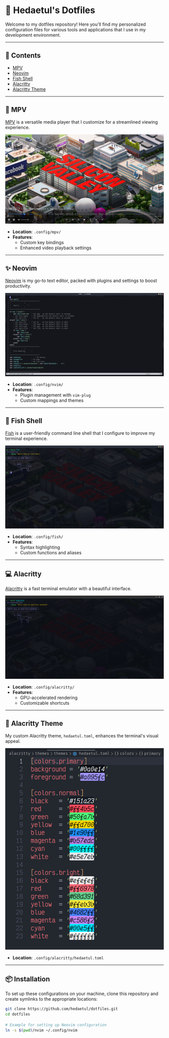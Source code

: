 # 🌟 Hedaetul's Dotfiles

Welcome to my dotfiles repository! Here you'll find my personalized configuration files for various tools and applications that I use in my development environment.

---

## 🚀 Contents

- [MPV](#mpv)
- [Neovim](#neovim)
- [Fish Shell](#fish-shell)
- [Alacritty](#alacritty)
- [Alacritty Theme](#alacritty-theme)

---

## 🎥 MPV

[MPV](https://mpv.io) is a versatile media player that I customize for a streamlined viewing experience.

![MPV Screenshot](./images/mpv.png)

- **Location**: `.config/mpv/`
- **Features**:
  - Custom key bindings
  - Enhanced video playback settings

---

## ✨ Neovim

[Neovim](https://neovim.io) is my go-to text editor, packed with plugins and settings to boost productivity.

![Neovim Screenshot](./images/nvim.png)

- **Location**: `.config/nvim/`
- **Features**:
  - Plugin management with `vim-plug`
  - Custom mappings and themes

---

## 🐚 Fish Shell

[Fish](https://fishshell.com) is a user-friendly command line shell that I configure to improve my terminal experience.

![Fish Shell Screenshot](./images/fish.png)

- **Location**: `.config/fish/`
- **Features**:
  - Syntax highlighting
  - Custom functions and aliases

---

## 💻 Alacritty

[Alacritty](https://alacritty.org) is a fast terminal emulator with a beautiful interface.

![Alacritty Screenshot](./images/alacritty.png)

- **Location**: `.config/alacritty/`
- **Features**:
  - GPU-accelerated rendering
  - Customizable shortcuts

---

## 🎨 Alacritty Theme

My custom Alacritty theme, `hedaetul.toml`, enhances the terminal's visual appeal.

![Alacritty Theme Preview](./images/hedaetul.png)

- **Location**: `.config/alacritty/hedaetul.toml`

---

## 📦 Installation

To set up these configurations on your machine, clone this repository and create symlinks to the appropriate locations:

```bash
git clone https://github.com/hedaetul/dotfiles.git
cd dotfiles

# Example for setting up Neovim configuration
ln -s $(pwd)/nvim ~/.config/nvim
